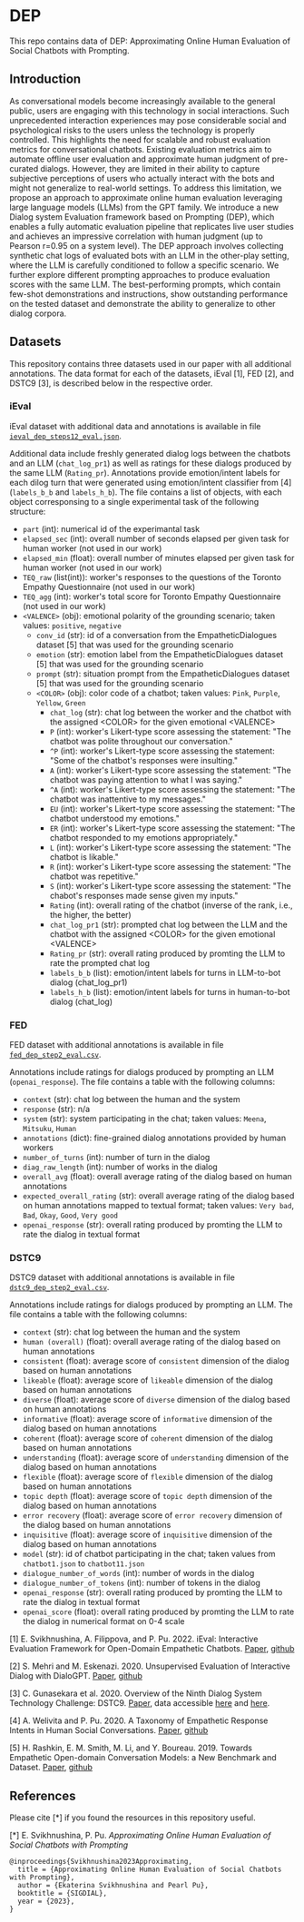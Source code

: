 # DEP

This repo contains data of DEP: Approximating Online Human Evaluation of Social Chatbots with Prompting.

## Introduction
As conversational models become increasingly available to the general public, users are engaging with this technology in social interactions. Such unprecedented interaction experiences may pose considerable social and psychological risks to the users unless the technology is properly controlled. This highlights the need for scalable and robust evaluation metrics for conversational chatbots. Existing evaluation metrics aim to automate offline user evaluation and approximate human judgment of pre-curated dialogs. However, they are limited in their ability to capture subjective perceptions of users who actually interact with the bots and might not generalize to real-world settings. To address this limitation, we propose an approach to approximate online human evaluation leveraging large language models (LLMs) from the GPT family. We introduce a new Dialog system Evaluation framework based on Prompting (DEP), which enables a fully automatic evaluation pipeline that replicates live user studies and achieves an impressive correlation with human judgment (up to Pearson r=0.95 on a system level). The DEP approach involves collecting synthetic chat logs of evaluated bots with an LLM in the other-play setting, where the LLM is carefully conditioned to follow a specific scenario. We further explore different prompting approaches to produce evaluation scores with the same LLM. The best-performing prompts, which contain few-shot demonstrations and instructions, show outstanding performance on the tested dataset and demonstrate the ability to generalize to other dialog corpora.

## Datasets
This repository contains three datasets used in our paper with all additional annotations. The data format for each of the datasets, iEval [1], FED [2], and DSTC9 [3], is described below in the respective order.

### iEval
iEval dataset with additional data and annotations is available in file [`ieval_dep_steps12_eval.json`](ieval_dep_steps12_eval.json).

Additional data include freshly generated dialog logs between the chatbots and an LLM (`chat_log_pr1`)
as well as ratings for these dialogs produced by the same LLM (`Rating_pr`). Annotations provide
emotion/intent labels for each dilog turn that were generated using emotion/intent classifier from [4]
(`labels_b_b` and `labels_h_b`). The file contains a list of objects, with each object corresponsing to
a single experimental task of the following structure:

- `part` (int): numerical id of the experimantal task
- `elapsed_sec` (int): overall number of seconds elapsed per given task for human worker (not used in our work)
- `elapsed_min` (float): overall number of minutes elapsed per given task for human worker (not used in our work)
- `TEQ_raw` (list(int)): worker's responses to the questions of the Toronto Empathy Questionnaire (not used in our work)
- `TEQ_agg` (int): worker's total score for Toronto Empathy Questionnaire (not used in our work)
- `<VALENCE>` (obj): emotional polarity of the grounding scenario; taken values: `positive`, `negative`
  - `conv_id` (str): id of a conversation from the EmpatheticDialogues dataset [5] that was used for the grounding scenario
  - `emotion` (str): emotion label from the EmpatheticDialogues dataset [5] that was used for the grounding scenario
  - `prompt` (str): situation prompt from the EmpatheticDialogues dataset [5] that was used for the grounding scenario
  - `<COLOR>` (obj): color code of a chatbot; taken values: `Pink`, `Purple`, `Yellow`, `Green`
    - `chat_log` (str): chat log between the worker and the chatbot with the assigned \<COLOR\> for the given emotional \<VALENCE\>
    - `P` (int): worker's Likert-type score assessing the statement: "The chatbot was polite throughout our conversation."
    - `^P` (int): worker's Likert-type score assessing the statement: "Some of the chatbot's responses were insulting."
    - `A` (int): worker's Likert-type score assessing the statement: "The chatbot was paying attention to what I was saying."
    - `^A` (int): worker's Likert-type score assessing the statement: "The chatbot was inattentive to my messages."
    - `EU` (int): worker's Likert-type score assessing the statement: "The chatbot understood my emotions."
    - `ER` (int): worker's Likert-type score assessing the statement: "The chatbot responded to my emotions appropriately."
    - `L` (int): worker's Likert-type score assessing the statement: "The chatbot is likable."
    - `R` (int): worker's Likert-type score assessing the statement: "The chatbot was repetitive."
    - `S` (int): worker's Likert-type score assessing the statement: "The chabot's responses made sense given my inputs."
    - `Rating` (int): overall rating of the chatbot (inverse of the rank, i.e., the higher, the better)
    - `chat_log_pr1` (str): prompted chat log between the LLM and the chatbot with the assigned \<COLOR\> for the given emotional \<VALENCE\>
    - `Rating_pr` (str): overall rating produced by promting the LLM to rate the prompted chat log
    - `labels_b_b` (list): emotion/intent labels for turns in LLM-to-bot dialog (chat_log_pr1)
    - `labels_h_b` (list): emotion/intent labels for turns in human-to-bot dialog (chat_log)
   
### FED
FED dataset with additional annotations is available in file [`fed_dep_step2_eval.csv`](fed_dep_step2_eval.csv).

Annotations include ratings for dialogs produced by prompting an LLM (`openai_response`).
The file contains a table with the following columns:

- `context` (str): chat log between the human and the system
- `response` (str): n/a
- `system` (str): system participating in the chat; taken values: `Meena`, `Mitsuku`, `Human`
- `annotations` (dict): fine-grained dialog annotations provided by human workers
- `number_of_turns` (int): number of turn in the dialog
- `diag_raw_length` (int): number of works in the dialog
- `overall_avg` (float): overall average rating of the dialog based on human annotations
- `expected_overall_rating` (str): overall average rating of the dialog based on human annotations mapped to textual format; taken values: `Very bad`, `Bad`, `Okay`, `Good`, `Very good`
- `openai_response` (str): overall rating produced by promting the LLM to rate the dialog in textual format

### DSTC9
DSTC9 dataset with additional annotations is available in file [`dstc9_dep_step2_eval.csv`](dstc9_dep_step2_eval.csv).

Annotations include ratings for dialogs produced by prompting an LLM.
The file contains a table with the following columns:

- `context` (str): chat log between the human and the system
- `human (overall)` (float): overall average rating of the dialog based on human annotations
- `consistent` (float): average score of `consistent` dimension of the dialog based on human annotations
- `likeable` (float): average score of `likeable` dimension of the dialog based on human annotations
- `diverse` (float): average score of `diverse` dimension of the dialog based on human annotations
- `informative` (float): average score of `informative` dimension of the dialog based on human annotations
- `coherent` (float): average score of `coherent` dimension of the dialog based on human annotations
- `understanding` (float): average score of `understanding` dimension of the dialog based on human annotations
- `flexible` (float): average score of `flexible` dimension of the dialog based on human annotations
- `topic depth` (float): average score of `topic depth` dimension of the dialog based on human annotations
- `error recovery` (float): average score of `error recovery` dimension of the dialog based on human annotations
- `inquisitive` (float): average score of `inquisitive` dimension of the dialog based on human annotations
- `model` (str): id of chatbot participating in the chat; taken values from `chatbot1.json` to `chatbot11.json`
- `dialogue_number_of_words` (int): number of words in the dialog
- `dialogue_number_of_tokens` (int): number of tokens in the dialog
- `openai_response` (str): overall rating produced by promting the LLM to rate the dialog in textual format
- `openai_score` (float): overall rating produced by promting the LLM to rate the dialog in numerical format on 0-4 scale

[1] E. Svikhnushina, A. Filippova, and P. Pu. 2022. iEval: Interactive Evaluation Framework for Open-Domain Empathetic Chatbots. [Paper](https://aclanthology.org/2022.sigdial-1.41/), [github](https://github.com/Sea94/ieval)

[2] S. Mehri and M. Eskenazi. 2020. Unsupervised Evaluation of Interactive Dialog with DialoGPT. [Paper](https://aclanthology.org/2020.sigdial-1.28/), [github](https://github.com/shikib/fed)

[3] C. Gunasekara et al. 2020. Overview of the Ninth Dialog System Technology Challenge: DSTC9. [Paper](https://arxiv.org/abs/2011.06486), data accessible [here](https://github.com/exe1023/DialEvalMetrics/tree/main#dstc9-data) and [here](https://github.com/ictnlp/DialoFlow/tree/main/FlowScore/data).

[4] A. Welivita and P. Pu. 2020. A Taxonomy of Empathetic Response Intents in Human Social Conversations. [Paper](https://aclanthology.org/2020.coling-main.429/), [github](https://github.com/anuradha1992/EmpatheticIntents)

[5] H. Rashkin, E. M. Smith, M. Li, and Y. Boureau. 2019. Towards Empathetic Open-domain Conversation Models: a New Benchmark and Dataset. [Paper](https://aclanthology.org/P19-1534/), [github](https://github.com/facebookresearch/EmpatheticDialogues)

## References

Please cite [*] if you found the resources in this repository useful.

[*] E. Svikhnushina, P. Pu. *Approximating Online Human Evaluation of Social Chatbots with Prompting*

```
@inproceedings{Svikhnushina2023Approximating,
  title = {Approximating Online Human Evaluation of Social Chatbots with Prompting},
  author = {Ekaterina Svikhnushina and Pearl Pu},
  booktitle = {SIGDIAL},
  year = {2023},
}
```
